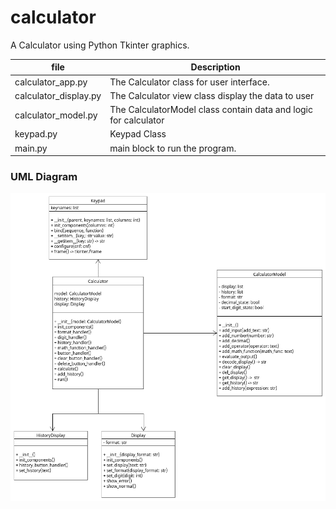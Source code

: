 # calculator

A Calculator using Python Tkinter graphics.

| file                  | Description                                                  |
|-----------------------|--------------------------------------------------------------|
| calculator_app.py     | The Calculator class for user interface.                     |
| calculator_display.py | The Calculator view class display the data to user           |
| calculator_model.py   | The CalculatorModel class contain data and logic for calculator |
| keypad.py             | Keypad Class                                                 |
| main.py               | main block to run the program.     



### UML Diagram
![uml class diagram](uml_diagram.png)